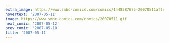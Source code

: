 ```yaml
---
extra_image: https://www.smbc-comics.com/comics/1448587675-20070511after.png
hovertext: '2007-05-11'
image: https://www.smbc-comics.com/comics/20070511.gif
next_comic: '2007-05-12'
prev_comic: '2007-05-10'
title: '2007-05-11'
---
```


